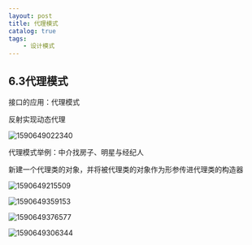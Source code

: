 ```yaml
---
layout: post
title: 代理模式
catalog: true
tags:
    - 设计模式
---
```

## 6.3代理模式

接口的应用：代理模式

反射实现动态代理

![1590649022340](https://gitee.com/chrisxyq/picgo/raw/master/img/1590649022340.png)

代理模式举例：中介找房子、明星与经纪人

新建一个代理类的对象，并将被代理类的对象作为形参传进代理类的构造器

![1590649215509](https://gitee.com/chrisxyq/picgo/raw/master/img/1590649215509.png)

![1590649359153](https://gitee.com/chrisxyq/picgo/raw/master/img/1590649359153.png)

![1590649376577](https://gitee.com/chrisxyq/picgo/raw/master/img/1590649376577.png)



![1590649306344](https://gitee.com/chrisxyq/picgo/raw/master/img/1590649306344.png)




